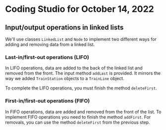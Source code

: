 # Coding Studio for October 14, 2022

## Input/output operations in linked lists

We'll use classes ``LinkedList`` and ``Node`` to implement two different ways for adding and removing data from a linked list.

### Last-in/first-out operations (LIFO)

In LIFO operations, data are added to the back of the linked list and removed from the front. The input method ``addLast`` is provided. It mirrors the way we added ``TrainStation`` objects to a ``TrainLine`` object.

To complete the LIFO operations, you must finish the method ``deleteFirst``.

### First-in/first-out operations (FIFO)

In FIFO operations, data are added and removed from the front of the list. To implement FIFO operations you need to finish the method ``addFirst``. For removals, you can use the method ``deleteFirst`` from the previous step.